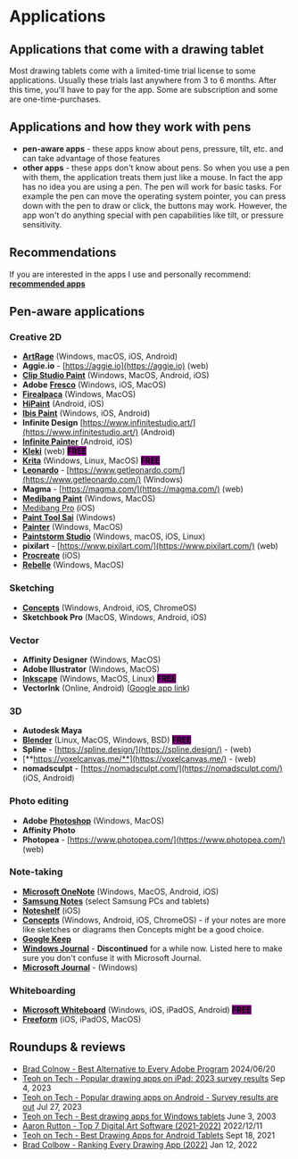 # Applications

## Applications that come with a drawing tablet

Most drawing tablets come with a limited-time trial license to some applications. Usually these trials last anywhere from 3 to 6 months. After this time, you'll have to pay for the app. Some are subscription and some are one-time-purchases.

## Applications and how they work with pens

* **pen-aware apps** - these apps know about pens, pressure, tilt, etc. and can take advantage of those features
* **other apps** - these apps don't know about pens. So when you use a pen with them, the application treats them just like a mouse. In fact the app has no idea you are using a pen. The pen will work for basic tasks. For example the pen can move the operating system pointer, you can press down with the pen to draw or click, the buttons may work. However, the app won't do anything special with pen capabilities like tilt, or pressure sensitivity.

## Recommendations

If you are interested in the apps I use and personally recommend: [**recommended apps**](7p-notes-recommended-apps.md)



## Pen-aware applications

### Creative 2D

* [**ArtRage**](./#artrage) (Windows, macOS, iOS, Android)
* **Aggie.io** - [https://aggie.io](https://aggie.io) (web)
* [**Clip Studio Paint**](clip-studio-paint.md) (Windows, MacOS, Android, iOS)
* **Adobe** [**Fresco**](fresco.md) (Windows, iOS, MacOS)
* [**Firealpaca**](fireaplaca.md) (Windows, MacOS)
* [**HiPaint**](hipaint.md) (Android, iOS)
* [**Ibis Paint**](ibis-paint.md) (Windows, iOS, Android)
* **Infinite Design** [https://www.infinitestudio.art/](https://www.infinitestudio.art/) (Android)
* [**Infinite Painter**](./#infinite-painter) (Android, iOS)
* [**Kleki**](kleki.md) (web) <mark style="background-color:purple;">**FREE**</mark>
* [**Krita**](krita.md)  (Windows, Linux, MacOS) <mark style="background-color:purple;">**FREE**</mark>
* [**Leonardo**](https://www.getleonardo.com/) - [https://www.getleonardo.com/](https://www.getleonardo.com/) (Windows)&#x20;
* **Magma** - [https://magma.com/](https://magma.com/) (web)
* [**Medibang Paint**](medibang.md) (Windows, MacOS)
* [Medibang Pro](medibang-1.md) (iOS)
* [**Paint Tool Sai**](painttool-sai.md)  (Windows)
* [**Painter**](painter.md)  (Windows, MacOS)
* [**Paintstorm Studio**](paintstorm-studio.md)  (Windows, macOS, iOS, Linux)
* **pixilart** - [https://www.pixilart.com/](https://www.pixilart.com/)  (web)
* [**Procreate**](procreate.md) (iOS)
* [**Rebelle**](rebelle.md) (Windows, MacOS)

### Sketching

* [**Concepts**](concepts-app.md) (Windows, Android, iOS, ChromeOS)
* **Sketchbook Pro** (MacOS, Windows, Android, iOS)

### Vector

* **Affinity Designer** (Windows, MacOS)
* **Adobe Illustrator** (Windows, MacOS)
* [**Inkscape**](inkscape.md) (Windows, MacOS, Linux) <mark style="background-color:purple;">**FREE**</mark>
* **VectorInk** (Online, Android) ([Google app link](https://play.google.com/store/apps/details?id=com.app.vectorink))

### 3D&#x20;

* **Autodesk Maya**&#x20;
* [**Blender**](blender.md) (Linux, MacOS, Windows, BSD) <mark style="background-color:purple;">**FREE**</mark>
* **Spline** - [https://spline.design/](https://spline.design/) - (web)
* [**https://voxelcanvas.me/**](https://voxelcanvas.me/) - (web)
* **nomadsculpt** - [https://nomadsculpt.com/](https://nomadsculpt.com/)  (iOS, Android)

### Photo editing

* **Adobe** [**Photoshop**](photoshop.md) (Windows, MacOS)
* **Affinity Photo**
* **Photopea** - [https://www.photopea.com/](https://www.photopea.com/) (web)

### Note-taking

* [**Microsoft OneNote**](microsoft-onenote.md) (Windows, MacOS, Android, iOS)
* [**Samsung Notes**](samsung-notes.md) (select Samsung PCs and tablets)
* [**Noteshelf**](https://www.noteshelf.net/) (iOS)
* [**Concepts**](https://docs.thesevenpens.com/drawtab/applications/concepts-app) (Windows, Android, iOS, ChromeOS) - if your notes are more like sketches or diagrams then Concepts might be a good choice. &#x20;
* [**Google Keep**](https://keep.google.com/)&#x20;
* [**Windows Journal**](https://en.wikipedia.org/wiki/Windows\_Journal) - **Discontinued** for a while now. Listed here to make sure you don't confuse it with Microsoft Journal.
* [**Microsoft Journal**](https://apps.microsoft.com/detail/9n318r854rhh?amp%3Bgl=US\&hl=en-us\&gl=US) - (Windows)&#x20;

### Whiteboarding

* [**Microsoft Whiteboard**](microsoft-whiteboard.md) (Windows, iOS, iPadOS, Android) <mark style="background-color:purple;">**FREE**</mark>&#x20;
* [**Freeform**](freeform.md) (iOS, iPadOS, MacOS)

## Roundups & reviews

* [Brad Colnow - Best Alternative to Every Adobe Program](https://www.youtube.com/watch?v=lLab5ChFFho) 2024/06/20&#x20;
* [Teoh on Tech - Popular drawing apps on iPad: 2023 survey results](https://youtu.be/YCqNToyM7SA?si=v7k\_LQ88jAF-8gQb)  Sep 4, 2023&#x20;
* [Teoh on Tech - Popular drawing apps on Android - Survey results are out](https://youtu.be/-HMcZqv33eo) Jul 27, 2023
* [Teoh on Tech - Best drawing apps for Windows tablets](https://youtu.be/00OWlj75gA0) June 3, 2003   &#x20;
* [Aaron Rutton - Top 7 Digital Art Software (2021-2022)](https://youtu.be/OCGtwZ4MCNY) 2022/12/11&#x20;
* [Teoh on Tech - Best Drawing Apps for Android Tablets](https://youtu.be/UMv\_U3X1bPY) Sept 18, 2021
* [Brad Colbow - Ranking Every Drawing App (2022)](https://youtu.be/cZh9MP0sA\_4) Jan 12, 2022

